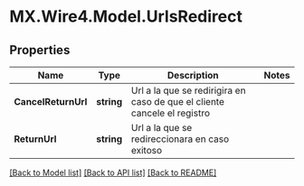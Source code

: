 # MX.Wire4.Model.UrlsRedirect
## Properties

Name | Type | Description | Notes
------------ | ------------- | ------------- | -------------
**CancelReturnUrl** | **string** | Url a la que se redirigira en caso de que el cliente cancele el registro | 
**ReturnUrl** | **string** | Url a la que se redireccionara en caso exitoso | 

[[Back to Model list]](../README.md#documentation-for-models) [[Back to API list]](../README.md#documentation-for-api-endpoints) [[Back to README]](../README.md)

